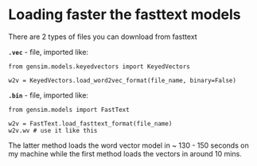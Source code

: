 # Loading faster the fasttext models

There are 2 types of files you can download from fasttext 

**`.vec`** - file, imported like:
```
from gensim.models.keyedvectors import KeyedVectors

w2v = KeyedVectors.load_word2vec_format(file_name, binary=False)
```

**`.bin`** - file, imported like:
```
from gensim.models import FastText

w2v = FastText.load_fasttext_format(file_name)
w2v.wv # use it like this
```

The latter method loads the word vector model in ~ 130 - 150 seconds on my machine while the first method loads the vectors in around 10 mins.
